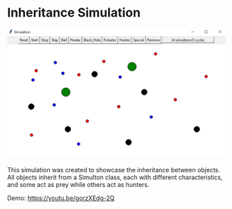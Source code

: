 # Inheritance Simulation

![](inheritance.png)

This simulation was created to showcase the inheritance between objects. All objects inherit from a Simulton class, each with different characteristics, and some act as prey while others act as hunters.

Demo: https://youtu.be/gorzXEdg-2Q
